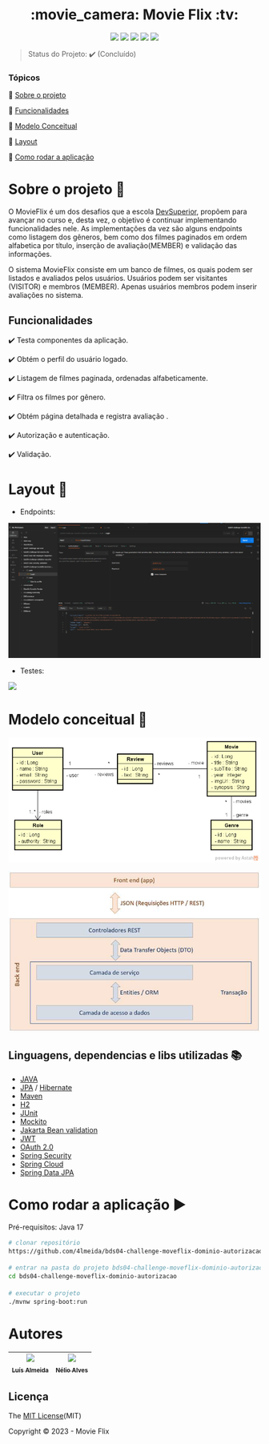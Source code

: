 <h1 align="center"> :movie_camera: Movie Flix :tv: </h1>
<p align="center">
  <img src="https://img.shields.io/static/v1?label=spring&message=framework&color=blue&style=for-the-badge&logo=SPRING"/>
  <img src="https://img.shields.io/static/v1?label=Postman&message=API management&color=blue&style=for-the-badge&logo=postman"/>
  <img src="https://img.shields.io/static/v1?label=Apache&message=Dependency manager&color=blue&style=for-the-badge&logo=apache"/>
  <img src="http://img.shields.io/static/v1?label=License&message=MIT&color=green&style=for-the-badge"/>
  <img src="http://img.shields.io/static/v1?label=STATUS&message=CONCLUIDO&color=RED&style=for-the-badge"/>
</p>  

> Status do Projeto: :heavy_check_mark: (Concluído)

### Tópicos

:small_blue_diamond: [Sobre o projeto](#Sobre-o-projeto-open_file_folder)

:small_blue_diamond: [Funcionalidades](#Funcionalidades)

:small_blue_diamond: [Modelo Conceitual](#Modelo-conceitual-page_with_curl)

:small_blue_diamond: [Layout](#Layout-mag_right)

:small_blue_diamond: [Como rodar a aplicação](#como-rodar-a-aplicação-arrow_forward)

# Sobre o projeto :open_file_folder:

O MovieFlix é um dos desafios que a escola [DevSuperior](https://devsuperior.com.br/cursos), propõem para avançar no curso e, desta vez, o objetivo é continuar implementando funcionalidades nele.
As implementações da vez são alguns endpoints como listagem dos gêneros, bem como dos filmes paginados em ordem alfabetica por título, inserção de avaliação(MEMBER) e validação das informações.


<p>
O sistema MovieFlix consiste em um banco de filmes, os quais podem ser listados e avaliados
pelos usuários. Usuários podem ser visitantes (VISITOR) e membros (MEMBER). Apenas
usuários membros podem inserir avaliações no sistema.
</p>

## Funcionalidades

:heavy_check_mark: Testa componentes da aplicação.

:heavy_check_mark: Obtém o perfil do usuário logado.

:heavy_check_mark: Listagem de filmes paginada, ordenadas alfabeticamente.

:heavy_check_mark: Filtra os filmes  por gênero.

:heavy_check_mark: Obtém página detalhada e registra avaliação .

:heavy_check_mark: Autorização e autenticação.

:heavy_check_mark: Validação.

# Layout :mag_right:

- Endpoints:

![](https://github.com/4lmeida/bds04-challenge-moveflix-dominio-autorizacao/blob/main/src/assets/bds4-challenge-movieflix-endpoint.gif)

- Testes:

![](https://github.com/4lmeida/bds04-challenge-moveflix-dominio-autorizacao/blob/main/src/assets/bds4-challenge-movieflix-tests.gif)

# Modelo conceitual :page_with_curl:
![Modelo Conceitual](https://github.com/4lmeida/bds04-challenge-moveflix-dominio-autorizacao/blob/main/src/assets/domain-model-movieflix.png)

![Padrão camadas](https://github.com/4lmeida/bds04-challenge-moveflix-dominio-autorizacao/blob/main/src/assets/padrao-camadas.png)

## Linguagens, dependencias e libs utilizadas :books:
- [JAVA](https://www.java.com/pt-BR/)
- [JPA](https://spring.io/projects/spring-data-jpa) / [Hibernate](https://hibernate.org/)
- [Maven](https://maven.apache.org/)
- [H2](https://www.h2database.com/html/main.html)
- [JUnit](https://junit.org/junit5/)
- [Mockito](https://site.mockito.org/)
- [Jakarta Bean validation](https://beanvalidation.org)
- [JWT](https://jwt.io)
- [OAuth 2.0](https://oauth.net/2/)
- [Spring Security](https://docs.spring.io/spring-security/reference/index.html)
- [Spring Cloud](https://docs.spring.io/spring-cloud/docs/current/reference/html)
- [Spring Data JPA](https://docs.spring.io/spring-data/jpa/docs/current/reference/html)


# Como rodar a aplicação :arrow_forward:

Pré-requisitos: Java 17

```bash
# clonar repositório
https://github.com/4lmeida/bds04-challenge-moveflix-dominio-autorizacao.git

# entrar na pasta do projeto bds04-challenge-moveflix-dominio-autorizacao
cd bds04-challenge-moveflix-dominio-autorizacao

# executar o projeto
./mvnw spring-boot:run
```
# Autores

| [<img src="https://avatars.githubusercontent.com/u/93017964?v=4" width=115><br><sub>Luís Almeida</sub>](https://github.com/4lmeida) | [<img src="https://avatars.githubusercontent.com/u/13897257?v=4" width=115><br><sub>Nélio Alves</sub>](https://github.com/acenelio) |
| :---: | :---:



## Licença

The [MIT License](https://github.com/4lmeida/bds04-challenge-moveflix-dominio-autorizacao/blob/main/License)(MIT)

Copyright :copyright: 2023 - Movie Flix